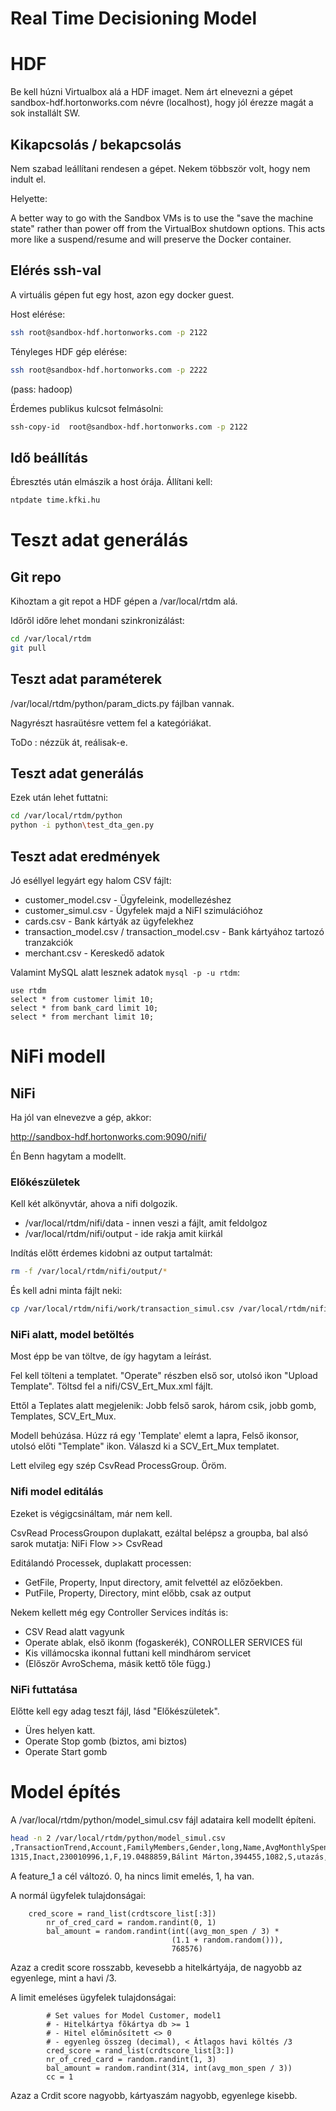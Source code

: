 # Real Time Decisioning Model

# HDF
Be kell húzni Virtualbox alá a HDF imaget.
Nem árt elnevezni a gépet sandbox-hdf.hortonworks.com névre (localhost),
hogy jól érezze magát a sok installált SW.

## Kikapcsolás / bekapcsolás
Nem szabad leállítani rendesen a gépet.
Nekem többször volt, hogy nem indult el.

Helyette: 

A better way to go with the Sandbox VMs is to use the 
"save the machine state" rather than power off from the VirtualBox 
shutdown options. This acts more like a suspend/resume and will 
preserve the Docker container.

## Elérés ssh-val

A virtuális gépen fut egy host, azon egy docker guest.

Host elérése:
``` sh
ssh root@sandbox-hdf.hortonworks.com -p 2122
```

Tényleges HDF gép elérése:
``` sh
ssh root@sandbox-hdf.hortonworks.com -p 2222
```

(pass: hadoop)

Érdemes publikus kulcsot felmásolni:
``` sh
ssh-copy-id  root@sandbox-hdf.hortonworks.com -p 2122
```
## Idő beállítás

Ébresztés után elmászik a host órája. Állítani kell:
``` sh
ntpdate time.kfki.hu
```
# Teszt adat generálás

## Git repo

Kihoztam a git repot a HDF gépen a /var/local/rtdm alá.

Időről időre lehet mondani szinkronizálást:

``` sh
cd /var/local/rtdm
git pull
```
## Teszt adat paraméterek
/var/local/rtdm/python/param_dicts.py fájlban vannak.

Nagyrészt hasraütésre vettem fel a kategóriákat.

ToDo : nézzük át, reálisak-e.

## Teszt adat generálás

Ezek után lehet futtatni:
``` sh
cd /var/local/rtdm/python
python -i python\test_dta_gen.py

```
## Teszt adat eredmények
Jó eséllyel legyárt egy halom CSV fájlt:

  * customer_model.csv - Ügyfeleink, modellezéshez
  * customer_simul.csv - Ügyfelek majd a NiFI szimulációhoz
  * cards.csv - Bank kártyák az ügyfelekhez
  * transaction_model.csv / transaction_model.csv - Bank kártyához tartozó tranzakciók
  * merchant.csv - Kereskedő adatok

Valamint MySQL alatt lesznek adatok `mysql -p -u rtdm`:

``` {sql}
use rtdm
select * from customer limit 10;
select * from bank_card limit 10;
select * from merchant limit 10;
```

# NiFi modell

## NiFi
Ha jól van elnevezve a gép, akkor:

http://sandbox-hdf.hortonworks.com:9090/nifi/

Én Benn hagytam a modellt.

### Előkészületek

Kell két alkönyvtár, ahova a nifi dolgozik. 
 * /var/local/rtdm/nifi/data - innen veszi a fájlt, amit feldolgoz
 * /var/local/rtdm/nifi/output - ide rakja amit kiirkál

Indítás előtt érdemes kidobni az output tartalmát:
``` sh
rm -f /var/local/rtdm/nifi/output/*
```

És kell adni minta fájlt neki:
``` sh
cp /var/local/rtdm/nifi/work/transaction_simul.csv /var/local/rtdm/nifi/data/transactions.csv
```

### NiFi alatt, model betöltés
Most épp be van töltve, de így hagytam a leírást.

Fel kell tölteni a templatet. "Operate" részben első sor, utolsó ikon "Upload Template". Töltsd fel a nifi/CSV_Ert_Mux.xml fájlt.

Ettől a Teplates alatt megjelenik: Jobb felső sarok, három csik, jobb gomb, Templates, SCV_Ert_Mux.

Modell behúzása. Húzz rá egy 'Template' elemt a lapra, Felső ikonsor, utolsó előti "Template" ikon. Válaszd ki a SCV_Ert_Mux templatet.

Lett elvileg egy szép CsvRead ProcessGroup. Öröm.


### Nifi model editálás

Ezeket is végigcsináltam, már nem kell.

CsvRead ProcessGroupon duplakatt, ezáltal belépsz a groupba, bal alsó sarok mutatja: NiFi Flow >> CsvRead

Editálandó Processek, duplakatt processen:
  * GetFile, Property, Input directory, amit felvettél az előzőekben.
  * PutFile, Property, Directory, mint előbb, csak az output

Nekem kellett még egy Controller Services indítás is:

  * CSV Read alatt vagyunk
  * Operate ablak, első ikonm (fogaskerék), CONROLLER SERVICES fül
  * Kis villámocska ikonnal futtani kell mindhárom servicet
  * (Először AvroSchema, másik kettő tőle függ.)
### NiFi futtatása

Előtte kell egy adag teszt fájl, lásd "Előkészületek".

  * Üres helyen katt. 
  * Operate Stop gomb (biztos, ami biztos)
  * Operate Start gomb

# Model építés

A /var/local/rtdm/python/model_simul.csv fájl adataira kell modellt építeni.

``` sh
head -n 2 /var/local/rtdm/python/model_simul.csv 
,TransactionTrend,Account,FamilyMembers,Gender,long,Name,AvgMonthlySpending,merchantId,CreditScore,merchantType,Age,lat,amount,BalanceAmount,PreviousDaySpending,accountType,CreditLimit,accountNumber,transactionId,IncomeCategory,name,NrOfDebCards,Tel,CrmSegment,ShortTermCredit,NrOfCredCards,feature_1
1315,Inact,230010996,1,F,19.0488859,Bálint Márton,394455,1082,S,utazás,70,47.49721,69069,731653,254158,MASTERCARD,1120000,2871 7229 4142 6115,5382377001,M,Neckermann Vörö,3,3680472249,Pension,Y,1,0.0
```

A feature_1 a cél változó. 0, ha nincs limit emelés, 1, ha van.

A normál ügyfelek tulajdonságai:
```{python}
	cred_score = rand_list(crdtscore_list[:3])
        nr_of_cred_card = random.randint(0, 1)
        bal_amount = random.randint(int((avg_mon_spen / 3) *
                                    (1.1 + random.random())),
                                    768576)
```

Azaz a credit score rosszabb, kevesebb a hitelkártyája, de nagyobb az egyenlege, mint a havi /3.

A limit emeléses ügyfelek tulajdonságai:
```{python}
        # Set values for Model Customer, model1
        # - Hitelkártya fõkártya db >= 1
        # - Hitel előminősített <> 0
        # - egyenleg összeg (decimal), < Átlagos havi költés /3
        cred_score = rand_list(crdtscore_list[3:])
        nr_of_cred_card = random.randint(1, 3)
        bal_amount = random.randint(314, int(avg_mon_spen / 3))
        cc = 1
```

Azaz a Crdit score nagyobb, kártyaszám nagyobb, egyenlege kisebb.

